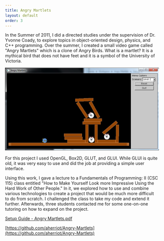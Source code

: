 ```yaml
---
title: Angry Martlets
layout: default
order: 3
---
```


In the Summer of 2011, I did a directed studies under the supervision of Dr. Yvonne Coady, to explore topics in object-oriented design, physics, and C++ programming. Over the summer, I created a small video game called "Angry Martlets" which is a clone of Angry Birds. What is a martlet? It is a mythical bird that does not have feet and it is a symbol of the University of Victoria.

![Angry Martlets screenshot](/static/angry-martlets-screenshot.png)

For this project I used OpenGL, Box2D, GLUT, and GLUI. While GLUI is quite old, it was very easy to use and did the job at providing a simple user interface.

Using this work, I gave a lecture to a Fundamentals of Programming: II (CSC 115) class entitled "How to Make Yourself Look more Impressive Using the Hard Work of Other People." In it, we explored how to use and combine various technologies to create a project that would be much more difficult to do from scratch. I challenged the class to take my code and extend it further. Afterwards, three students contacted me for some one-on-one tutoring on how to expand on the project.

[Setup Guide - Angry Martlets.pdf](/static/SetupGuide-AngryMartlets.pdf)

[https://github.com/aherriot/Angry-Martlets](https://github.com/aherriot/Angry-Martlets)
